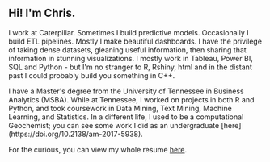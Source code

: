 ## Hi! I'm Chris.

<p>I work at Caterpillar. Sometimes I build predictive models. Occasionally I build ETL pipelines. Mostly I make beautiful dashboards. I have the privilege of taking dense datasets, gleaning useful information, then sharing that information in stunning visualizations. I mostly work in Tableau, Power BI, SQL and Python - but I'm no stranger to R, Rshiny, html and in the distant past I could probably build you something in C++.</p>
I have a Master's degree from the University of Tennessee in Business Analytics (MSBA). While at Tennessee, I worked on projects in both R and Python, and took coursework in Data Mining, Text Mining, Machine Learning, and Statistics. In a different life, I used to be a computational Geochemist; you can see some work I did as an undergraduate [here](https://doi.org/10.2138/am-2017-5938).

  
For the curious, you can view my whole resume [here](http://cshurt.github.io/Resume.pdf).
